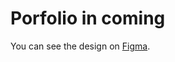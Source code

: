 # Porfolio in coming
You can see the design on [Figma](https://www.figma.com/file/Jg1TqG31sPrQ2vHIA9yeT3/Portfolio?node-id=0%3A1).
